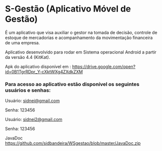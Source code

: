 # S-Gestão (Aplicativo Móvel de Gestão)

É um aplicativo que visa auxiliar o gestor na tomada de decisão, controle de estoque de mercadorias e acompanhamento da movimentação financeira de uma empresa.


Aplicativo desenvolvido para rodar em Sistema operacional Android a partir da versão 4.4 (KitKat).

Apk do aplicativo disponível em : https://drive.google.com/open?id=0B1TgrRDpr_Y-cXktWXg4ZXdkZXM

### Para acesso ao aplicativo estão disponível os seguintes usuários e senhas:


Usuário: sidnei@gmail.com

Senha: 123456

Usuário: sidnei2@gmail.com

Senha: 123456


JavaDoc
https://github.com/sidbandeira/WSgestao/blob/master/JavaDoc.zip
